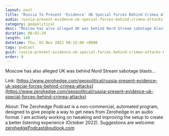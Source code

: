 ```yaml
---
layout: post
title: "Russia To Present 'Evidence' UK Special Forces Behind Crimea Attacks"
audio: russia-present-evidence-uk-special-forces-behind-crimea-attacks-0
category: geopolitical
desc: "Moscow has also alleged UK was behind Nord Stream sabotage blasts..."
duration: 00:02:29
length: 149
datetime: Thu, 03 Nov 2022 08:15:00 +0000
tags: podcast
guid: russia-present-evidence-uk-special-forces-behind-crimea-attacks-0
order: 0
---
```

Moscow has also alleged UK was behind Nord Stream sabotage blasts...

Link: [https://www.zerohedge.com/geopolitical/russia-present-evidence-uk-special-forces-behind-crimea-attacks](https://www.zerohedge.com/geopolitical/russia-present-evidence-uk-special-forces-behind-crimea-attacks)

About: The Zerohedge Podcast is a non-commercial, automated program, designed to give people a way to get news from Zerohedge in an audio format.  I am actively working on tweaking and improving the setup to create a better listening experience (October 2022).  Suggestions are welcome: [zerohedgePodcast@outlook.com](mailto:zerohedgePodcast@outlook.com)